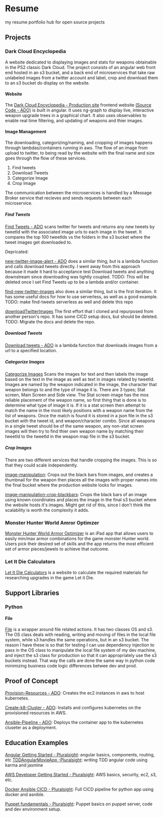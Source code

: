 # Resume
my resume portfolio hub for open source projects

## Projects

### Dark Cloud Encyclopedia

A website dedicated to displaying images and stats for weapons obtainable in the PS2 classic Dark Cloud. The project consists of an angular web front end hosted in an s3 bucket, and a back end of microservices that take raw unlabeled images from a twitter account and label, crop and download them to an s3 bucket do display on the website.

#### Website

The [Dark Cloud Encyclopedia - Production site](http://www.darkcloudencyclopedia.com.s3-website-us-west-2.amazonaws.com/welcome) frontend website [(Source Code - ADO)](https://russellboley.visualstudio.com/Dark-Cloud-Encyclopedia/_git/Dark-Cloud-Website) is built in angular. It uses ng-graph to display live, interactive weapon upgrade trees in a graphical chart. It also uses observables to enable real time filtering, and updating of weapons and thier images.

#### Image Management

The downloading, categorizing/naming, and cropping of images happens through lambdas/containers running in aws. The flow of an image from upload to twitter, to being read by the website with the final name and size goes through the flow of these services.

1. Find tweets
1. Download Tweets
1. Categorize Image
1. Crop Image

The communication between the microservices is handled by a Message Broker service that recieves and sends requests between each microservice.

##### Find Tweets

[Find Tweets - ADO](https://russellboley.visualstudio.com/Dark-Cloud-Encyclopedia/_git/find-tweets?path=%2FREADME.md&version=GBmaster) scans twitter for tweets and returns any new tweets by tweetId with the associated image urls to each image in the tweet. It compares the top 100 tweetIds vs the folders in the s3 bucket where the tweet images get downloaded to.

Depricated:

[new-twitter-image-alert - ADO](https://russellboley.visualstudio.com/Dark-Cloud-Encyclopedia/_git/New-Twitter-Image-Alert?path=%2Fhandler.py&version=GBmaster&_a=history) does a similar thing, but is a lambda function and calls download tweets directly.
I went away from this approach because it made it hard to acceptance test Download tweets and anything downstream since downloading was tightly coupled. TODO: This will be deleted once I set Find Tweets up to be a lambda and/or container.

[find-new-twitter-images](https://github.com/raboley/find-new-twitter-images) also does a similar thing, but is the first iteration. It has some useful docs for how to use serverless, as well as a good example. TODO: make find-tweets serverless as well and delete this repo

[downloadTwitterImages](https://github.com/raboley/downloadTwitterPictures) The first effort that I cloned and repurposed from another person's repo. It has some CICD setup docs, but should be deleted. TODO: Migrate the docs and delete the repo.

##### Download Tweets

[Download tweets - ADO](https://russellboley.visualstudio.com/Dark-Cloud-Encyclopedia/_git/download-images) is a lambda function that downloads images from a url to a specified location.

##### Categorize Images

[Categorize Images](https://github.com/raboley/categorize-images) Scans the images for text and then labels the image based on the text in the image as well as text in images related by tweetId. Images are named by the weapon indicated in the image, the character that weapon belongs to and the type of image it is. There are 3 types; Stat screen, Main Screen and Side view. The Stat screen image has the mos reliable placement of the weapon name, so first thing that is done is to determine what type of image it is. If it is a stat screen then attempt to match the name in the most likely positions with a weapon name from the list of weapons. Once the match is found it is stored in a json file in the s3 bucket with the tweet id, and weapon/character combo. Since all weapons in a single tweet should be of the same weapon, any non-stat screen images will then try to find thier own weapon name by matching their tweetId to the tweetId in the weapon map file in the s3 bucket.

##### Crop Images

There are two different services that handle cropping the images. This is so that they could scale independently.

[image-manipulation](https://russellboley.visualstudio.com/Dark-Cloud-Encyclopedia/_git/image-manipulation): Crops out the black bars from images, and creates a thumbnail for the weapon then places all the images with proper names into the final bucket where the production website looks for images.

[image-manipulation-crop-blackbars](https://russellboley.visualstudio.com/Dark-Cloud-Encyclopedia/_git/image-manipulation-crop-blackbars): Crops the black bars of an image using known coordinates and places the image in the final s3 bucket where the website hosts it's images. Might get rid of this, since I don't think the scalability is worth the complexity it adds.

### Monster Hunter World Amror Optimzer

[Monster Hunter World Armor Optimizer](https://github.com/raboley/MHWArmorSkillOptimizer) is an iPad app that allows users to easily min/max armor combinations for the game monster Hunter world. Users pick their desired set of skills and the app returns the most efficient set of armor pieces/jewels to achieve that outcome.

### Let It Die Calculators

[Let It Die Calculators](https://github.com/raboley/LetItDieCalculators) is a website to calculate the required materials for researching upgrades in the game Let it Die.

## Support Libraries

### Python

#### File

[File](https://github.com/raboley/File) is a wrapper around file related actions. It has two classes OS and s3. The OS class deals with reading, writing and moving of files in the local file system, while s3 handles the same operations, but in an s3 bucket. The reason I have these is so that for testing I can use dependency injection to pass in the OS class to manipulate the local file system of my dev machine, and inject the s3 class for production so that it can appropriately use the s3 buckets instead. That way the calls are done the same way in python code minimizing business code logic differences betwee dev and prod.

## Proof of Concept

[Provision-Resources - ADO](https://russellboley.visualstudio.com/Dark-Cloud-Encyclopedia/_git/Provision-Resources): Creates the ec2 instances in aws to host kubernetes.

[Create-k8-Cluster - ADO](https://russellboley.visualstudio.com/Dark-Cloud-Encyclopedia/_git/Create-k8-Cluster): Installs and configures kubernetes on the provisioned resources in AWS.

[Ansible-Pipeline - ADO](https://russellboley.visualstudio.com/Dark-Cloud-Encyclopedia/_git/Ansible-Pipeline?path=%2Fkubernetes-deploy&version=GBmaster): Deploys the container app to the kubernetes cluseter as a deployment.


## Education Examples

[Angular Getting Started - Pluralsight](https://github.com/raboley/Angular-GettingStarted): angular basics, components, routing, etc
[TDDAngularMovieApp -Pluralsight](https://github.com/raboley/TDDAngularMovieApp): writing TDD angular code using karma and jasmine

[AWS Developer Getting Started - Pluralsight](https://github.com/raboley/AWSDeveloper-GettingStarted/blob/master/pizza-luvrs/HelpMe.md): AWS basics, security, ec2, s3, etc.

[Docker Ansible CICD - Pluralsight](https://github.com/raboley/docker-ansible): Full CICD pipeline for python app using docker and asnible.

[Puppet fundamentals - Pluralsight](https://github.com/raboley/puppet-fundamentals-lab/tree/master): Puppet basics on puppet server, code and dev environment setup.